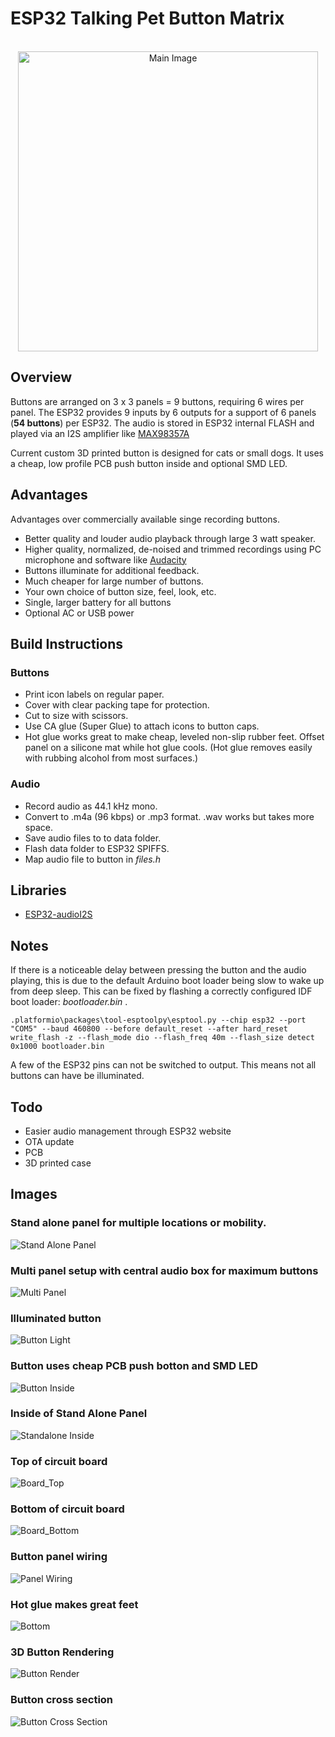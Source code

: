 # ESP32 Talking Pet Button Matrix

<br />
<div align="center">
  <a href="https://github.com/avenhaus/Pet_Button">
    <img src="images/Standalone.jpg" alt="Main Image" width="480" >
  </a>
</div>

## Overview

Buttons are arranged on 3 x 3 panels = 9 buttons, requiring 6 wires per panel.
The ESP32 provides 9 inputs by 6 outputs for a support of 6 panels (**54 buttons**) per ESP32.
The audio is stored in ESP32 internal FLASH and played via an I2S amplifier like [MAX98357A](https://www.aliexpress.com/premium/MAX98357A.html?SearchText=MAX98357A)

Current custom 3D printed button is designed for cats or small dogs. It uses a cheap, low profile PCB push button inside and optional SMD LED.

## Advantages

Advantages over commercially available singe recording buttons.

* Better quality and louder audio playback through large 3 watt speaker.
* Higher quality, normalized, de-noised and trimmed recordings using PC microphone and software like [Audacity](https://www.audacityteam.org/)
* Buttons illuminate for additional feedback.
* Much cheaper for large number of buttons.
* Your own choice of button size, feel, look, etc.
* Single, larger battery for all buttons
* Optional AC or USB power

## Build Instructions

### Buttons

* Print icon labels on regular paper.
* Cover with clear packing tape for protection.
* Cut to size with scissors.
* Use CA glue (Super Glue) to attach icons to button caps.
* Hot glue works great to make cheap, leveled non-slip rubber feet. Offset panel on a silicone mat while hot glue cools. (Hot glue removes easily with rubbing alcohol from most surfaces.)

### Audio

* Record audio as 44.1 kHz mono.
* Convert to .m4a (96 kbps) or .mp3 format. .wav works but takes more space.
* Save audio files to to data folder.
* Flash data folder to ESP32 SPIFFS.
* Map audio file to button in *files.h*

## Libraries

* [ESP32-audioI2S](https://github.com/schreibfaul1/ESP32-audioI2S)

## Notes

If there is a noticeable delay between pressing the button and the audio playing, this is due to the default Arduino boot loader being slow to wake up from deep sleep. This can be fixed by flashing a correctly configured IDF boot loader: *bootloader.bin* .

```
.platformio\packages\tool-esptoolpy\esptool.py --chip esp32 --port "COM5" --baud 460800 --before default_reset --after hard_reset write_flash -z --flash_mode dio --flash_freq 40m --flash_size detect 0x1000 bootloader.bin
```

A few of the ESP32 pins can not be switched to output. This means not all buttons can have be illuminated.

## Todo

* Easier audio management through ESP32 website
* OTA update
* PCB
* 3D printed case

## Images

### Stand alone panel for multiple locations or mobility.
![Stand Alone Panel](images/Standalone.jpg)

### Multi panel setup with central audio box for maximum buttons
![Multi Panel](images/Multi_Panel.jpg)

### Illuminated button
![Button Light](images/Button_Light.jpg)

### Button uses cheap PCB push botton and SMD LED
![Button Inside](images/Button_Inside.jpg)

### Inside of Stand Alone Panel
![Standalone Inside](images/Standalone_Inside.jpg)

### Top of circuit board
![Board_Top](images/Board_Top.jpg)

### Bottom of circuit board
![Board_Bottom](images/Board_Bottom.jpg)

### Button panel wiring
![Panel Wiring](images/Panel_Wiring.jpg)

### Hot glue makes great feet
![Bottom](images/Bottom.jpg)

### 3D Button Rendering
![Button Render](images/Button_Render1.png)

### Button cross section
![Button Cross Section](images/Button_Cross_Section.png)
